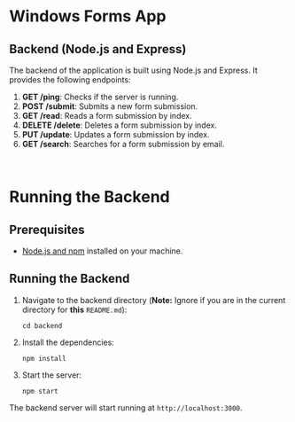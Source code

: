 # Windows Forms App 

## Backend (Node.js and Express)

The backend of the application is built using Node.js and Express. It provides the following endpoints:

1. **GET /ping**: Checks if the server is running.
2. **POST /submit**: Submits a new form submission.
3. **GET /read**: Reads a form submission by index.
4. **DELETE /delete**: Deletes a form submission by index.
5. **PUT /update**: Updates a form submission by index.
6. **GET /search**: Searches for a form submission by email.

<br>

# Running the Backend

## Prerequisites

- [Node.js and npm](https://nodejs.org/) installed on your machine.

## Running the Backend

1. Navigate to the backend directory (**Note:** Ignore if you are in the current directory for **this** `README.md`):

   ```
   cd backend
   ```

2. Install the dependencies:

   ```
   npm install
   ```

3. Start the server:

   ```
   npm start
   ```

The backend server will start running at `http://localhost:3000`.